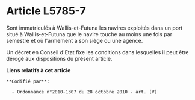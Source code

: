 # Article L5785-7

Sont immatriculés à Wallis-et-Futuna les navires exploités dans un port situé à Wallis-et-Futuna que le navire touche au
moins une fois par semestre et où l'armement a son siège ou une agence.

Un décret en Conseil d'Etat fixe les conditions dans lesquelles il peut être dérogé aux dispositions du présent article.

**Liens relatifs à cet article**

	**Codifié par**:

	  - Ordonnance n°2010-1307 du 28 octobre 2010 - art. (V)
